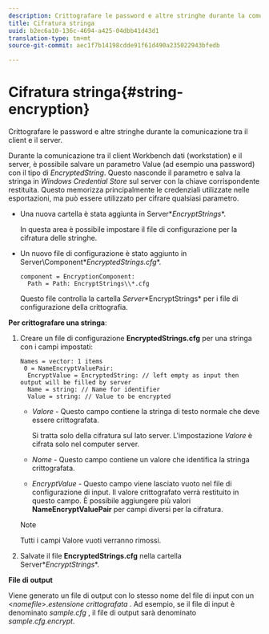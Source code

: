 ```yaml
---
description: Crittografare le password e altre stringhe durante la comunicazione tra il client e il server.
title: Cifratura stringa
uuid: b2ec6a10-136c-4694-a425-04dbb41d43d1
translation-type: tm+mt
source-git-commit: aec1f7b14198cdde91f61d490a235022943bfedb

---
```



# Cifratura stringa{#string-encryption}

Crittografare le password e altre stringhe durante la comunicazione tra il client e il server.

Durante la comunicazione tra il client Workbench dati (workstation) e il server, è possibile salvare un parametro Value (ad esempio una password) con il tipo di *EncryptedString*. Questo nasconde il parametro e salva la stringa in *Windows Credential Store* sul server con la chiave corrispondente restituita. Questo memorizza principalmente le credenziali utilizzate nelle esportazioni, ma può essere utilizzato per cifrare qualsiasi parametro.

* Una nuova cartella è stata aggiunta in Server\**EncryptStrings**.

   In questa area è possibile impostare il file di configurazione per la cifratura delle stringhe.

* Un nuovo file di configurazione è stato aggiunto in Server\Component\**EncryptedStrings.cfg**.

   ```
   component = EncryptionComponent:
     Path = Path: EncryptStrings\\*.cfg
   ```

   Questo file controlla la cartella *Server*\*EncryptStrings* per i file di configurazione della crittografia.

**Per crittografare una stringa**:

1. Creare un file di configurazione **EncryptedStrings.cfg** per una stringa con i campi impostati:

   ```
   Names = vector: 1 items
    0 = NameEncryptValuePair:
     EncryptValue = EncryptedString: // left empty as input then output will be filled by server
     Name = string: // Name for identifier 
     Value = string: // Value to be encrypted
   ```

   * *Valore* - Questo campo contiene la stringa di testo normale che deve essere crittografata.

      Si tratta solo della cifratura sul lato server. L&#39;impostazione *Valore* è cifrata solo nel computer server.

   * *Nome* - Questo campo contiene un valore che identifica la stringa crittografata.
   * *EncryptValue* - Questo campo viene lasciato vuoto nel file di configurazione di input. Il valore crittografato verrà restituito in questo campo.
   È possibile aggiungere più valori **NameEncryptValuePair** per campi diversi per la cifratura.

   >[!NOTE]
   >
   >Tutti i campi Valore vuoti verranno rimossi.

1. Salvate il file **EncryptedStrings.cfg** nella cartella Server\**EncryptStrings**.

**File di output**

Viene generato un file di output con lo stesso nome del file di input con un &lt;*nomefile*>.*estensione crittografata* . Ad esempio, se il file di input è denominato *sample.cfg* , il file di output sarà denominato *sample.cfg.encrypt*.
